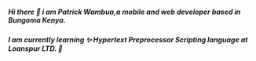 ##### Hi there 👋 i am Patrick Wambua,a mobile and web developer based in Bungoma Kenya.
##### I am currently learning :sparkles: **Hypertext Preprocessor** Scripting language at Loanspur LTD. 🌱 

<!--
**PatrickNthiwa/PatrickNthiwa** is a ✨ _special_ ✨ repository because its `README.md` (this file) appears on your GitHub profile.

Here are some ideas to get you started:

- 🔭 I’m currently working on ...
- 🌱 I’m currently learning ...
- 👯 I’m looking to collaborate on ...
- 🤔 I’m looking for help with ...
- 💬 Ask me about ...
- 📫 How to reach me: ...
- 😄 Pronouns: ...
- ⚡ Fun fact: ...
-->
